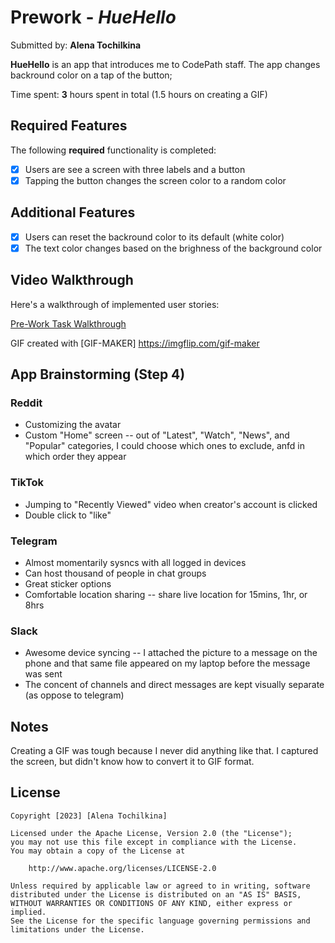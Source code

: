 # Prework - *HueHello*

Submitted by: **Alena Tochilkina**

**HueHello** is an app that introduces me to CodePath staff. The app changes backround color on a tap of the button;

Time spent: **3** hours spent in total (1.5 hours on creating a GIF)

## Required Features

The following **required** functionality is completed:

- [x] Users are see a screen with three labels and a button
- [x] Tapping the button changes the screen color to a random color

## Additional Features

 - [x] Users can reset the backround color to its default (white color)
 - [x] The text color changes based on the brighness of the background color

## Video Walkthrough

Here's a walkthrough of implemented user stories:

[Pre-Work Task Walkthrough](https://imgflip.com/gif/7wkgbh)

<!-- Replace this with whatever GIF tool you used! -->
GIF created with [GIF-MAKER] https://imgflip.com/gif-maker

## App Brainstorming (Step 4)
 ### Reddit
 - Customizing the avatar
 - Custom "Home" screen -- out of "Latest", "Watch", "News", and "Popular" categories, I could choose which ones to exclude, anfd in which order they appear
 
 ### TikTok
 - Jumping to "Recently Viewed" video when creator's account is clicked
 - Double click to "like"
 
 ### Telegram
 - Almost momentarily sysncs with all logged in devices
 - Can host thousand of people in chat groups
 - Great sticker options
 - Comfortable location sharing -- share live location for 15mins, 1hr, or 8hrs
 
 ### Slack
 - Awesome device syncing -- I attached the picture to a message on the phone and that same file appeared on my laptop before the message was sent
 - The concent of channels and direct messages are kept visually separate (as oppose to telegram)

## Notes

Creating a GIF was tough because I never did anything like that. I captured the screen, but didn't know how to convert it to GIF format.

## License

    Copyright [2023] [Alena Tochilkina]

    Licensed under the Apache License, Version 2.0 (the "License");
    you may not use this file except in compliance with the License.
    You may obtain a copy of the License at

        http://www.apache.org/licenses/LICENSE-2.0

    Unless required by applicable law or agreed to in writing, software
    distributed under the License is distributed on an "AS IS" BASIS,
    WITHOUT WARRANTIES OR CONDITIONS OF ANY KIND, either express or implied.
    See the License for the specific language governing permissions and
    limitations under the License.





